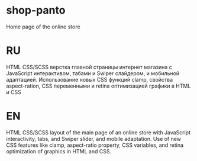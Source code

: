# shop-panto
Home page of the online store
# RU
HTML CSS/SCSS верстка главной страницы интернет магазина с JavaScript интерактивом, табами и Swiper слайдером, и мобильной адаптацией.
Использование новых CSS функций clamp, свойства aspect-ration, CSS переменными и retina оптимизацией графики в HTML и CSS
# EN
HTML CSS/SCSS layout of the main page of an online store with JavaScript interactivity, tabs, and Swiper slider, and mobile adaptation. 
Use of new CSS features like clamp, aspect-ratio property, CSS variables, and retina optimization of graphics in HTML and CSS.

